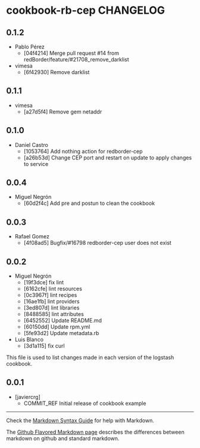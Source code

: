 cookbook-rb-cep CHANGELOG
===============

## 0.1.2

  - Pablo Pérez
    - [04f4214] Merge pull request #14 from redBorder/feature/#21708_remove_darklist
  - vimesa
    - [6f42930] Remove darklist

## 0.1.1

  - vimesa
    - [a27d5f4] Remove gem netaddr

## 0.1.0

  - Daniel Castro
    - [1053764] Add nothing action for redborder-cep
    - [a26b53d] Change CEP port and restart on update to apply changes to service

## 0.0.4

  - Miguel Negrón
    - [60d2f4c] Add pre and postun to clean the cookbook

## 0.0.3

  - Rafael Gomez
    - [4f08ad5] Bugfix/#16798 redborder-cep user does not exist

## 0.0.2

  - Miguel Negrón
    - [19f3dce] fix lint
    - [6162cfe] lint resources
    - [0c3967f] lint recipes
    - [16ae1fb] lint providers
    - [3ed807d] lint libraries
    - [8488585] lint attributes
    - [6452552] Update README.md
    - [60150dd] Update rpm.yml
    - [5fe93d2] Update metadata.rb
  - Luis Blanco
    - [3d1a115] fix curl

This file is used to list changes made in each version of the logstash cookbook.

0.0.1
-----
- [javiercrg]
  - COMMIT_REF Initial release of cookbook example

- - -
Check the [Markdown Syntax Guide](http://daringfireball.net/projects/markdown/syntax) for help with Markdown.

The [Github Flavored Markdown page](http://github.github.com/github-flavored-markdown/) describes the differences between markdown on github and standard markdown.
